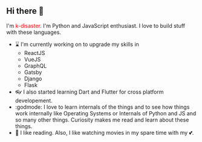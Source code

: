 ## Hi there 👋

I'm <span style="color: red">k-disaster</span>. I'm Python and JavaScript enthusiast. I love to build stuff with these languages.

- :hourglass: I'm currently working on to upgrade my skills in 
  - ReactJS
  - VueJS
  - GraphQL
  - Gatsby
  - Django
  - Flask
- :eyeglasses: I also started learning Dart and Flutter for cross platform developement.
- :godmode: I love to learn internals of the things and to see how things work internally like Operating Systems or Internals of Python and JS and so many other things. Curiosity makes me read and learn about these things. 
- :movie_camera: I like reading. Also, I like watching movies in my spare time with my :two_hearts:.
